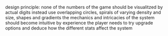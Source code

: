 design principle:
none of the numbers of the game should be visualitzed by actual digits
instead use overlapping circles, spirals of varying density and size, shapes and gradients
the mechanics and intricacies of the system should become intuitive by experience
the player needs to try upgrade options and deduce how the different stats affect the system
